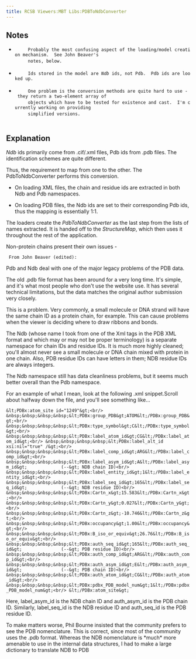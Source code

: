 ```yaml
---
title: RCSB Viewers:MBT Libs:PDBToNdbConverter
---
```


Notes
-----

-   `     Probably the most confusing aspect of the loading/model creation mechanism.  See John Beaver's`  
    `     notes, below.`  
    `   `
-   `     Ids stored in the model are `<em>`Ndb`</em>` ids, not Pdb.  Pdb ids are looked up.`  
    `   `
-   `     One problem is the conversion methods are quite hard to use - they return a two-element array of`  
    `     objects which have to be tested for existence and cast.  I'm currently working on providing`  
    `     simplified versions.`  
    `   `

Explanation
-----------

*Ndb* ids primarily come from .cif/.xml files, Pdb ids from .pdb files.
The identification schemes are quite different.

Thus, the requirement to map from one to the other. The
PdbToNdbConverter performs this conversion.

-   On loading XML files, the chain and residue ids are extracted in
    both Ndb and Pdb namespaces.

<!-- -->

-   On loading PDB files, the Ndb ids are set to their corresponding Pdb
    ids, thus the mapping is essentially 1:1.

The loaders create the *PdbToNdbConverter* as the last step from the
lists of names extracted. It is handed off to the *StructureMap*, which
then uses it throughout the rest of the application.

Non-protein chains present their own issues -

` From John Beaver (edited):`

  
  
Pdb and Ndb deal with one of the major legacy problems of the PDB data.

<!-- -->

  
  
The old .pdb file format has been around for a very long time. It's
simple, and it's what most people who don't use the website use. It has
several technical limitations, but the data matches the original author
submission very closely.

<!-- -->

  
  
This is a problem. Very commonly, a small molecule or DNA strand will
have the same chain ID as a protein chain, for example. This can cause
problems when the viewer is deciding where to draw ribbons and bonds.

<!-- -->

  
  
The Ndb (whose name I took from one of the Xml tags in the PDB XML
format and which may or may not be proper terminology) is a separate
namespace for chain IDs and residue IDs. It is much more highly cleaned;
you'll almost never see a small molecule or DNA chain mixed with protein
in one chain. Also, PDB residue IDs can have letters in them; NDB
residue IDs are always integers.

<!-- -->

  
  
The Ndb namespace still has data cleanliness problems, but it seems much
better overall than the Pdb namespace.

For an example of what I mean, look at the following .xml snippet.Scroll
about halfway down the file, and you'll see something like...

`
&lt;PDBx:atom_site id="1249"&gt;<br/>
&nbsp;&nbsp;&nbsp;&nbsp;&lt;PDBx:group_PDB&gt;ATOM&lt;/PDBx:group_PDB&gt;<br/>
&nbsp;&nbsp;&nbsp;&nbsp;&lt;PDBx:type_symbol&gt;C&lt;/PDBx:type_symbol&gt;<br/>
&nbsp;&nbsp;&nbsp;&nbsp;&lt;PDBx:label_atom_id&gt;CG&lt;/PDBx:label_atom_id&gt;<br/>
&nbsp;&nbsp;&nbsp;&nbsp;&lt;PDBx:label_alt_id xsi:nil="true" /&gt;<br/>
&nbsp;&nbsp;&nbsp;&nbsp;&lt;PDBx:label_comp_id&gt;ARG&lt;/PDBx:label_comp_id&gt;<br/>
&nbsp;&nbsp;&nbsp;&nbsp;&lt;PDBx:label_asym_id&gt;A&lt;/PDBx:label_asym_id&gt;             (--&gt; NDB chain ID)<br/>
&nbsp;&nbsp;&nbsp;&nbsp;&lt;PDBx:label_entity_id&gt;1&lt;/PDBx:label_entity_id&gt;<br/>
&nbsp;&nbsp;&nbsp;&nbsp;&lt;PDBx:label_seq_id&gt;165&lt;/PDBx:label_seq_id&gt;             (--&gt; NDB residue ID)<br/>
&nbsp;&nbsp;&nbsp;&nbsp;&lt;PDBx:Cartn_x&gt;15.583&lt;/PDBx:Cartn_x&gt;<br/>
&nbsp;&nbsp;&nbsp;&nbsp;&lt;PDBx:Cartn_y&gt;0.027&lt;/PDBx:Cartn_y&gt;<br/>
&nbsp;&nbsp;&nbsp;&nbsp;&lt;PDBx:Cartn_z&gt;-10.746&lt;/PDBx:Cartn_z&gt;<br/>
&nbsp;&nbsp;&nbsp;&nbsp;&lt;PDBx:occupancy&gt;1.00&lt;/PDBx:occupancy&gt;<br/>
&nbsp;&nbsp;&nbsp;&nbsp;&lt;PDBx:B_iso_or_equiv&gt;26.76&lt;/PDBx:B_iso_or_equiv&gt;<br/>
&nbsp;&nbsp;&nbsp;&nbsp;&lt;PDBx:auth_seq_id&gt;165&lt;/PDBx:auth_seq_id&gt;               (--&gt; PDB residue ID)<br/>
&nbsp;&nbsp;&nbsp;&nbsp;&lt;PDBx:auth_comp_id&gt;ARG&lt;/PDBx:auth_comp_id&gt;<br/>
&nbsp;&nbsp;&nbsp;&nbsp;&lt;PDBx:auth_asym_id&gt;E&lt;/PDBx:auth_asym_id&gt;               (--&gt; PDB chain ID)<br/>
&nbsp;&nbsp;&nbsp;&nbsp;&lt;PDBx:auth_atom_id&gt;CG&lt;/PDBx:auth_atom_id&gt;<br/>
&nbsp;&nbsp;&nbsp;&nbsp;&lt;PDBx:pdbx_PDB_model_num&gt;1&lt;/PDBx:pdbx_PDB_model_num&gt;<br/>
&lt;/PDBx:atom_site&gt;
`

  
  
Here, label\_asym\_id is the NDB chain ID and auth\_asym\_id is the PDB
chain ID. Similarly, label\_seq\_id is the NDB residue ID and
auth\_seq\_id is the PDB residue ID.

<!-- -->

  
  
To make matters worse, Phil Bourne insisted that the community prefers
to see the PDB nomenclature. This is correct, since most of the
community uses the .pdb format. Whereas the NDB nomenclature is \*much\*
more amenable to use in the internal data structures, I had to make a
large dictionary to translate NDB to PDB


